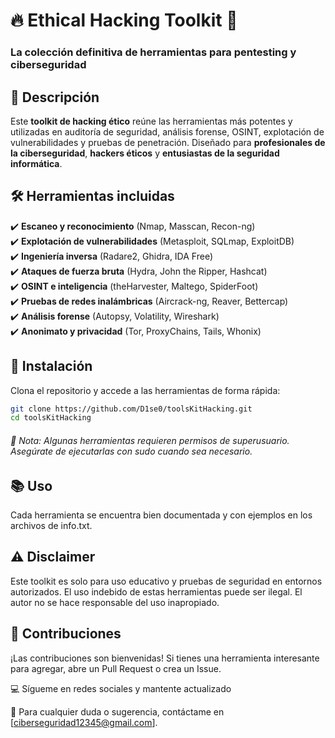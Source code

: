 # 🔥 Ethical Hacking Toolkit 🚀

### La colección definitiva de herramientas para pentesting y ciberseguridad

## 📌 Descripción
Este **toolkit de hacking ético** reúne las herramientas más potentes y utilizadas en auditoría de seguridad, análisis forense, OSINT, explotación de vulnerabilidades y pruebas de penetración. Diseñado para **profesionales de la ciberseguridad**, **hackers éticos** y **entusiastas de la seguridad informática**.

## 🛠️ Herramientas incluidas
✔️ **Escaneo y reconocimiento** (Nmap, Masscan, Recon-ng)  
✔️ **Explotación de vulnerabilidades** (Metasploit, SQLmap, ExploitDB)  
✔️ **Ingeniería inversa** (Radare2, Ghidra, IDA Free)  
✔️ **Ataques de fuerza bruta** (Hydra, John the Ripper, Hashcat)  
✔️ **OSINT e inteligencia** (theHarvester, Maltego, SpiderFoot)  
✔️ **Pruebas de redes inalámbricas** (Aircrack-ng, Reaver, Bettercap)  
✔️ **Análisis forense** (Autopsy, Volatility, Wireshark)  
✔️ **Anonimato y privacidad** (Tor, ProxyChains, Tails, Whonix)  

## 🚀 Instalación
Clona el repositorio y accede a las herramientas de forma rápida:  

```bash
git clone https://github.com/D1se0/toolsKitHacking.git
cd toolsKitHacking
```

###### 📌 Nota: Algunas herramientas requieren permisos de superusuario. Asegúrate de ejecutarlas con sudo cuando sea necesario.

## 📚 Uso
Cada herramienta se encuentra bien documentada y con ejemplos en los archivos de info.txt.

## ⚠️ Disclaimer
Este toolkit es solo para uso educativo y pruebas de seguridad en entornos autorizados.
El uso indebido de estas herramientas puede ser ilegal. El autor no se hace responsable del uso inapropiado.

## 🤝 Contribuciones
¡Las contribuciones son bienvenidas! Si tienes una herramienta interesante para agregar, abre un Pull Request o crea un Issue.

💻 Sígueme en redes sociales y mantente actualizado

📩 Para cualquier duda o sugerencia, contáctame en [ciberseguridad12345@gmail.com].
